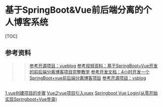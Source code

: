 # 基于SpringBoot&Vue前后端分离的个人博客系统

[TOC]


## 参考资料
>> [参考开源项目：vueblog](https://github.com/MarkerHub/vueblog)
>> [参考视频资料：基于SpringBoot+Vue开发的前后端分离博客项目完整教学](https://www.bilibili.com/video/BV1PQ4y1P7hZ)
>> [参考开发文档：4小时开发一个SpringBoot+vue前后端分离博客项目](https://juejin.im/post/6844903823966732302)
>> [参考开源项目：vsblog](https://github.com/YUbuntu0109/vsblog)
##
[1.vue创建项目的步骤](https://blog.csdn.net/weixin_42218847/article/details/81363421)
[Vue之vue项目引入vuex](https://blog.csdn.net/weixin_40736319/article/details/89379474)
[Springboot Vue Login(从零开始实现Springboot+Vue登录)](https://blog.csdn.net/xiaojinlai123/article/details/90694372)